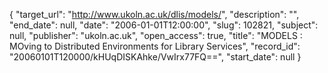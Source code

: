 {
  "target_url": "http://www.ukoln.ac.uk/dlis/models/", 
  "description": "", 
  "end_date": null, 
  "date": "2006-01-01T12:00:00", 
  "slug": 102821, 
  "subject": null, 
  "publisher": "ukoln.ac.uk", 
  "open_access": true, 
  "title": "MODELS : MOving to Distributed Environments for Library Services", 
  "record_id": "20060101T120000/kHUqDISKAhke/VwIrx77FQ==", 
  "start_date": null
}


